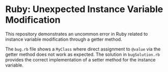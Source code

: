 # Ruby: Unexpected Instance Variable Modification

This repository demonstrates an uncommon error in Ruby related to instance variable modification through a getter method.

The `bug.rb` file shows a `MyClass` where direct assignment to `@value` via the getter method does not work as expected. The solution in `bugSolution.rb` provides the correct implementation of a setter method for the instance variable.